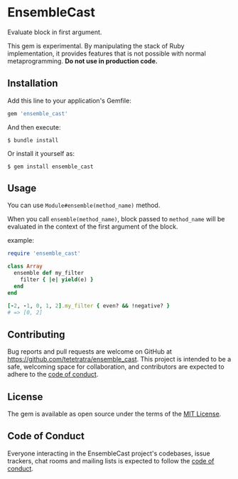 # EnsembleCast

Evaluate block in first argument.

This gem is experimental.
By manipulating the stack of Ruby implementation, it provides features that is not possible with normal metaprogramming.
**Do not use in production code.**

## Installation

Add this line to your application's Gemfile:

```ruby
gem 'ensemble_cast'
```

And then execute:

    $ bundle install

Or install it yourself as:

    $ gem install ensemble_cast

## Usage

You can use `Module#ensemble(method_name)` method.

When you call `ensemble(method_name)`,
block passed to `method_name` will be evaluated in the context of the first argument of the block.

example:

```ruby
require 'ensemble_cast'

class Array
  ensemble def my_filter
    filter { |e| yield(e) }
  end
end

[-2, -1, 0, 1, 2].my_filter { even? && !negative? }
# => [0, 2]
```

<!-- ## Development -->

<!-- After checking out the repo, run `bin/setup` to install dependencies. You can also run `bin/console` for an interactive prompt that will allow you to experiment. -->

<!-- To install this gem onto your local machine, run `bundle exec rake install`. To release a new version, update the version number in `version.rb`, and then run `bundle exec rake release`, which will create a git tag for the version, push git commits and the created tag, and push the `.gem` file to [rubygems.org](https://rubygems.org). -->

## Contributing

Bug reports and pull requests are welcome on GitHub at https://github.com/tetetratra/ensemble_cast. This project is intended to be a safe, welcoming space for collaboration, and contributors are expected to adhere to the [code of conduct](https://github.com/tetetratra/ensemble_cast/blob/main/CODE_OF_CONDUCT.md).

## License

The gem is available as open source under the terms of the [MIT License](https://opensource.org/licenses/MIT).

## Code of Conduct

Everyone interacting in the EnsembleCast project's codebases, issue trackers, chat rooms and mailing lists is expected to follow the [code of conduct](https://github.com/[USERNAME]/ensemble_cast/blob/main/CODE_OF_CONDUCT.md).
